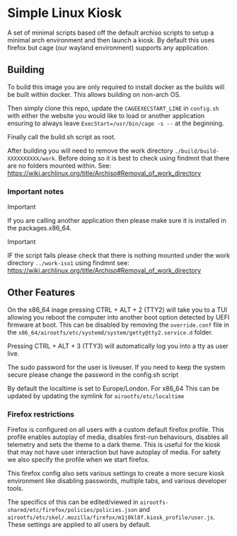 # Simple Linux Kiosk

A set of minimal scripts based off the default archiso scripts to setup a minimal arch environment and then launch a kiosk.
By default this uses firefox but cage (our wayland environment) supports any application.

## Building

To build this image you are only required to install docker as the builds will be built within docker.
This allows building on non-arch OS.

Then simply clone this repo, update the `CAGEEXECSTART_LINE` in `config.sh` with either the website you would like to load or another application ensuring to always leave `ExecStart=/usr/bin/cage -s --` at the beginning.

Finally call the build.sh script as root.

After building you will need to remove the work directory `./build/build-XXXXXXXXXX/work`. Before doing so it is best to check using findmnt that there are no folders mounted within. See: https://wiki.archlinux.org/title/Archiso#Removal_of_work_directory

### Important notes

> [!IMPORTANT]
> If you are calling another application then please make sure it is installed in the packages.x86_64.

> [!IMPORTANT]
> IF the script fails please check that there is nothing mounted under the work directory `../work-iso1` using findmnt see: https://wiki.archlinux.org/title/Archiso#Removal_of_work_directory

## Other Features

On the x86_64 inage pressing CTRL + ALT + 2 (TTY2) will take you to a TUI allowing you reboot the computer into another boot option detected by UEFI firmware at boot. This can be disabled by removing the `override.conf` file in the `x86_64/airootfs/etc/systemd/system/getty@tty2.service.d` folder.

Pressing CTRL + ALT + 3 (TTY3) will automatically log you into a tty as user live.

The sudo password for the user is liveuser. If you need to keep the system secure please change the password in the config.sh script

By default the localtime is set to Europe/London. For x86_64 This can be updated by updating the symlink for `airootfs/etc/localtime`

### Firefox restrictions

Firefox is configured on all users with a custom default firefox profile. This profile enables autoplay of media, disables first-run behaviours, disables all telemetry and sets the theme to a dark theme. This is useful for the kiosk that may not have user interaction but have autoplay of media. For safety we also specify the profile when we start firefox.

This firefox config also sets various settings to create a more secure kiosk environment like disabling passwords, multiple tabs, and various developer tools.

The specifics of this can be edited/viewed in `airootfs-shared/etc/firefox/policies/policies.json` and `airootfs/etc/skel/.mozilla/firefox/m1j0kl8f.kiosk_profile/user.js`. These settings are applied to all users by default.
